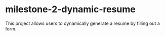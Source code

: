 # milestone-2-dynamic-resume
This project allows users to dynamically generate a resume by filling out a form.
